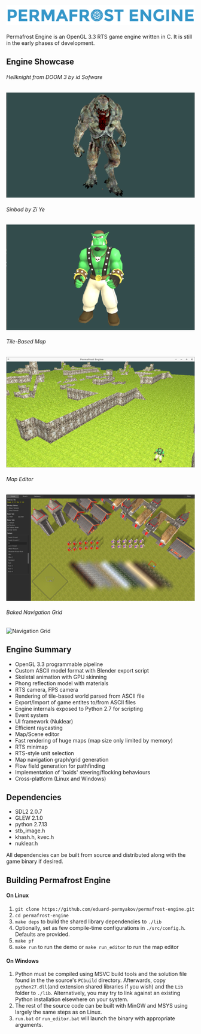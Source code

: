 ## ![Logo](docs/images/logo.png) ##

Permafrost Engine is an OpenGL 3.3 RTS game engine written in C. It is still
in the early phases of development.

## Engine Showcase ##

###### Hellknight from DOOM 3 by id Sofware ######
![Hellknight](docs/images/hellknight.gif)
###### Sinbad by Zi Ye ######
![Sinbad](docs/images/sinbad.gif)
###### Tile-Based Map ######
![Terrain](docs/images/terrain.png)
###### Map Editor ######
![Map Editor](docs/images/editor.png)
###### Baked Navigation Grid ######
![Navigation Grid](docs/images/navigation.png)

## Engine Summary ##

* OpenGL 3.3 programmable pipeline
* Custom ASCII model format with Blender export script
* Skeletal animation with GPU skinning
* Phong reflection model with materials
* RTS camera, FPS camera
* Rendering of tile-based world parsed from ASCII file
* Export/Import of game entites to/from ASCII files
* Engine internals exposed to Python 2.7 for scripting
* Event system
* UI framework (Nuklear)
* Efficient raycasting
* Map/Scene editor
* Fast rendering of huge maps (map size only limited by memory)
* RTS minimap
* RTS-style unit selection
* Map navigation graph/grid generation
* Flow field generation for pathfinding
* Implementation of 'boids' steering/flocking behaviours
* Cross-platform (Linux and Windows)

## Dependencies ##

* SDL2 2.0.7
* GLEW 2.1.0
* python 2.7.13
* stb_image.h
* khash.h, kvec.h
* nuklear.h

All dependencies can be built from source and distributed
along with the game binary if desired. 

## Building Permafrost Engine ##

#### On Linux ####

1. `git clone https://github.com/eduard-permyakov/permafrost-engine.git`
2. `cd permafrost-engine`
3. `make deps` to build the shared library dependencies to `./lib`
3. Optionally, set as few compile-time configurations in `./src/config.h`. Defaults are provided.
4. `make pf`
5. `make run` to run the demo or `make run_editor` to run the map editor

#### On Windows ####

1. Python must be compiled using MSVC build tools and the solution file found in the
   the source's `PCbuild` directory. Afterwards, copy `python27.dll`(and extension shared
   libraries if you wish) and the `Lib` folder to `./lib`. Alternatively, you may try 
   to link against an existing Python installation elsewhere on your system.
2. The rest of the source code can be built with MinGW and MSYS using largely the same steps
   as on Linux.
3. `run.bat` or `run_editor.bat` will launch the binary with appropriate arguments.

